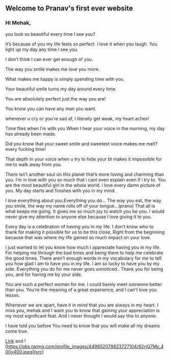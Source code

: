 ## Welcome to Pranav's first ever website

### Hi Mehak,
you look so beautiful every time I see you?

It’s because of you my life feels so perfect.
I love it when you laugh. 
You light up my day any time I see you.

I don’t think I can ever get enough of you.

The way you smile makes me love you more.

What makes me happy is simply spending time with you.

Your beautiful smile turns my day around every time.

You are absolutely perfect just the way you are!

You know you can have any man you want.

whenever u cry or you’re sad af, I literally get weak,  my heart aches!

Time flies when I’m with you
When I hear your voice in the morning, my day has already been made.

Did you know that your sweet smile and sweetest voice makes me melt?  every fucking time!

That depth in your voice when u try to hide your bt makes it impossible for me to walk away from you.


There isn’t another soul on this planet that’s more loving and charming than you.
I’m in love with you so much that i cant even explain even if i try to.
You are the most beautiful girl in the whole world.
i love every damn picture of you.
My day starts and finishes with you in my mind.

I love everything about you.Everything you do… The way you eat, the way you smile, the way my name rolls off of your tongue…(pranu) That all is what keeps me going. It gives me so much joy to watch you be you. I would never give my attention to anyone else because I love giving it to you.

Every day is a celebration of having you in my life.
I don’t know who to thank for making it possible for us to be this close, Right from the beginning because that was where my life gained so much impact on your love.


I just wanted to let you know how much I appreciate having you in my life. For helping me through the bad times and being there to help me celebrate the good times. There aren’t enough words in my vocabulary for me to tell you how glad I am to have you in my life. I am so lucky to have you by my side. Everything you do for me never goes unnoticed.. Thank you for being you, and for having me by your side.

You are such a perfect woman for me. I could barely meet someone better than you. You’re the meaning of a great experience, and I can’t love you lessss.

Whenever we are apart, have it in mind that you are always in my heart. I miss you, mehak and I want you to know that gaining your appreciation is my most significant feat. And I never thought I would say this to anyone.

I have told you before You need to know that you will make all my dreams come true.
 





[Link](https://pbs.twimg.com/profile_images/449852078823727104/62rjQ7My_400x400.jpeg) and ![https://pbs.twimg.com/profile_images/449852078823727104/62rjQ7My_400x400.jpeg](src)
```

